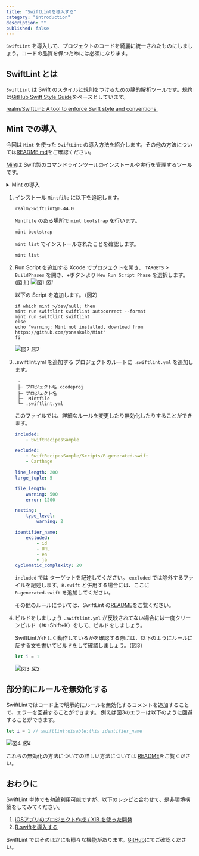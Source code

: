 ```yaml
---
title: "SwiftLintを導入する"
category: "introduction"
description: ""
published: false
---
```


`SwiftLint` を導入して、プロジェクトのコードを綺麗に統一されたものにしましょう。コードの品質を保つためには必須になります。

## SwiftLint とは

`SwiftLint` は Swift のスタイルと規則をつけるための静的解析ツールです。規約は[GitHub Swift Style Guide](https://github.com/github/swift-style-guide)をベースとしています。

[realm/SwiftLint: A tool to enforce Swift style and conventions.](https://github.com/realm/SwiftLint)

## Mint での導入

今回は `Mint` を使った `SwiftLint` の導入方法を紹介します。その他の方法については[README.md](https://github.com/realm/SwiftLint#installation)をご確認ください。

[Mint](https://github.com/yonaskolb/Mint)は Swift製のコマンドラインツールのインストールや実行を管理するツールです。

<details><summary>Mint の導入</summary>

Mint の導入は
```bash
// Mint のインストール
$ brew install mint
// バージョン確認
$ mint version
```
で行うことができます。

プロジェクトのルートに `Mintfile` を作成します。
```bash
cd プロジェクト名
touch Mintfile
```

```
.
├─ プロジェクト名.xcodeproj
├─ プロジェクト名
└─ Mintfile
```
</details>

1. インストール
    `Mintfile` に以下を追記します。
    ```
    realm/SwiftLint@0.44.0
    ```

    `Mintfile` のある場所で `mint bootstrap` を行います。
    
    ```bash
    mint bootstrap
    ```

    `mint list` でインストールされたことを確認します。
    ```bash
    mint list
    ```
2. Run Script を追加する
   Xcode でプロジェクトを開き、 `TARGETS` > `BuildPhases` を開き、+ボタンより `New Run Script Phase` を選択します。(図１)
    ![図1](/assets/swiftlint/images/figure1.png)
    *図1*

    以下の Script を追加します。（図2）
    ```shell
    if which mint >/dev/null; then
    mint run swiftlint swiftlint autocorrect --format
    mint run swiftlint swiftlint
    else
    echo "warning: Mint not installed, download from https://github.com/yonaskolb/Mint"
    fi
    ```

    ![図2](/assets/swiftlint/images/figure2.png)
    *図2*    

3. .swiftlint.yml を追加する
   プロジェクトのルートに `.swiftlint.yml` を追加します。
   ```
    .
    ├─ プロジェクト名.xcodeproj
    ├─ プロジェクト名
    ├─  Mintfile
    └─ .swiftlint.yml
    ```
    
    このファイルでは、詳細なルールを変更したり無効化したりすることができます。

    ```yaml
    included:
        - SwiftRecipesSample

    excluded:
        - SwiftRecipesSample/Scripts/R.generated.swift
        - Carthage

    line_length: 200
    large_tuple: 5

    file_length:
        warning: 500
        error: 1200

    nesting:
        type_level:
            warning: 2

    identifier_name:
        excluded:
            - id
            - URL
            - en
            - ja
    cyclomatic_complexity: 20
    ```

    `included` では ターゲットを記述してください。
    `excluded` では除外するファイルを記述します。`R.swift` と併用する場合には、ここに `R.generated.swift` を追加してください。
    
    その他のルールについては、SwiftLint の[README](https://github.com/realm/SwiftLint#configuration)をご覧ください。

4. ビルドをしましょう
    `.swiftlint.yml` が反映されてない場合には一度クリーンビルド（⌘+Shift+K）をして、ビルドをしましょう。

    SwiftLintが正しく動作しているかを確認する際には、以下のようにルールに反する文を書いてビルドをして確認しましょう。（図3）
    ```swift
    let i = 1
    ```
    
    ![図3](/assets/swiftlint/images/figure3.png)
    *図3*

## 部分的にルールを無効化する

SwiftLintではコード上で明示的にルールを無効化するコメントを追加することで、エラーを回避することができます。
例えば図3のエラーは以下のように回避することができます。
```swift
let i = 1 // swiftlint:disable:this identifier_name
```
![図4](/assets/swiftlint/images/figure4.png)
*図4*

これらの無効化の方法についての詳しい方法については [README](https://github.com/realm/SwiftLint#disable-rules-in-code)をご覧ください。

## おわりに

SwiftLint 単体でも勿論利用可能ですが、以下のレシピと合わせて、是非環境構築をしてみてください。
1. [iOSアプリのプロジェクト作成 / XIB を使った開発](https://swift-recipes.doshcook.com/recipes/create-project)
2. [R.swiftを導入する](https://swift-recipes.doshcook.com/recipes/rswift)

SwiftLint ではそのほかにも様々な機能があります。[GitHub](https://github.com/realm/SwiftLint)にてご確認ください。
